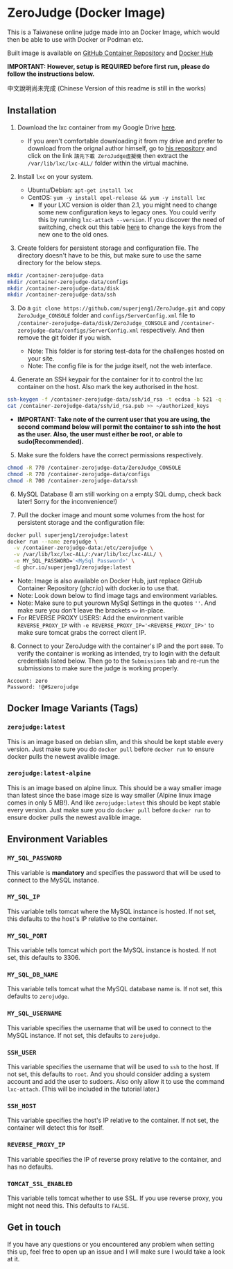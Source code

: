 # ZeroJudge (Docker Image)
This is a Taiwanese online judge made into an Docker Image, which would then be able to use with Docker or Podman etc.

Built image is available on [GitHub Container Repository](https://github.com/users/superjeng1/packages/container/zerojudge/versions) and [Docker Hub](https://hub.docker.com/r/superjeng1/zerojudge)

**IMPORTANT: However, setup is REQUIRED before first run, please do follow the instructions below.**

中文說明尚未完成 (Chinese Version of this readme is still in the works)

## Installation
1. Download the lxc container from my Google Drive [here](https://drive.google.com/file/d/1UVMDmFYb12o8kzIQDFSzO6etXNUWSsHZ/view?usp=sharing).
    * If you aren't comfortable downloading it from my drive and prefer to download from the orignal author himself, go to [his repository](https://github.com/jiangsir/ZeroJudge) and click on the link `請先下載 ZeroJudge虛擬機` then extract the `/var/lib/lxc/lxc-ALL/` folder within the virtual machine.

2. Install `lxc` on your system. 
   * Ubuntu/Debian: `apt-get install lxc`
   * CentOS: `yum -y install epel-release && yum -y install lxc`
       * If your LXC version is older than 2.1, you might need to change some new configuration keys to legacy ones. You could verify this by running `lxc-attach --version`. If you discover the need of switching, check out this table [here](https://github.com/lxc/lxd/issues/4396#issuecomment-378322166) to change the keys from the new one to the old ones.

3. Create folders for persistent storage and configuration file. The directory doesn't have to be this, but make sure to use the same directory for the below steps.
```sh
mkdir /container-zerojudge-data
mkdir /container-zerojudge-data/configs
mkdir /container-zerojudge-data/disk
mkdir /container-zerojudge-data/ssh
```

3. Do a `git clone https://github.com/superjeng1/ZeroJudge.git` and copy `ZeroJudge_CONSOLE` folder and `configs/ServerConfig.xml` file to `/container-zerojudge-data/disk/ZeroJudge_CONSOLE` and `/container-zerojudge-data/configs/ServerConfig.xml` respectively. And then remove the git folder if you wish.
    * Note: This folder is for storing test-data for the challenges hosted on your site.
    * Note: The config file is for the judge itself, not the web interface.

4. Generate an SSH keypair for the container for it to control the lxc container on the host. Also mark the key authorised in the host.
```sh
ssh-keygen -f /container-zerojudge-data/ssh/id_rsa -t ecdsa -b 521 -q -N ""
cat /container-zerojudge-data/ssh/id_rsa.pub >> ~/authorized_keys
```
* **IMPORTANT: Take note of the current user that you are using, the second command below will permit the container to ssh into the host as the user. Also, the user must either be root, or able to sudo(Recommended).**

5. Make sure the folders have the correct permissions respectively.
```sh
chmod -R 770 /container-zerojudge-data/ZeroJudge_CONSOLE
chmod -R 770 /container-zerojudge-data/configs
chmod -R 700 /container-zerojudge-data/ssh
```

6. MySQL Database (I am still working on a empty SQL dump, check back later! Sorry for the inconvenience!)

7. Pull the docker image and mount some volumes from the host for persistent storage and the configuration file:
```sh
docker pull superjeng1/zerojudge:latest
docker run --name zerojudge \
  -v /container-zerojudge-data:/etc/zerojudge \
  -v /var/lib/lxc/lxc-ALL/:/var/lib/lxc/lxc-ALL/ \
  -e MY_SQL_PASSWORD='<MySql Password>' \
  -d ghcr.io/superjeng1/zerojudge:latest
```
* Note: Image is also available on Docker Hub, just replace GitHub Container Repository (ghcr.io) with docker.io to use that.
* Note: Look down below to find image tags and environment variables.
* Note: Make sure to put yourown MySql Settings in the quotes `''`. And make sure you don't leave the brackets `<>` in-place.
* For REVERSE PROXY USERS: Add the environment varible `REVERSE_PROXY_IP` with `-e REVERSE_PROXY_IP='<REVERSE_PROXY_IP>'` to make sure tomcat grabs the correct client IP.

8. Connect to your ZeroJudge with the container's IP and the port `8080`. To verify the container is working as intended, try to login with the default credentials listed below. Then go to the `Submissions` tab and re-run the submissions to make sure the judge is working properly.
```
Account: zero
Password: !@#$zerojudge
```

## Docker Image Variants (Tags)
### `zerojudge:latest`
This is an image based on debian slim, and this should be kept stable every version. Just make sure you do `docker pull` before `docker run` to ensure docker pulls the newest avalible image.

### `zerojudge:latest-alpine`
This is an image based on alpine linux. This should be a way smaller image than latest since the base image size is way smaller (Alpine linux image comes in only 5 MB!). And like `zerojudge:latest` this should be kept stable every version. Just make sure you do `docker pull` before `docker run` to ensure docker pulls the newest avalible image.

## Environment Variables
### `MY_SQL_PASSWORD`
This variable is **mandatory** and specifies the password that will be used to connect to the MySQL instance.

### `MY_SQL_IP`
This variable tells tomcat where the MySQL instance is hosted. If not set, this defaults to the host's IP relative to the container.

### `MY_SQL_PORT`
This variable tells tomcat which port the MySQL instance is hosted. If not set, this defaults to 3306.

### `MY_SQL_DB_NAME`
This variable tells tomcat what the MySQL database name is. If not set, this defaults to `zerojudge`.

### `MY_SQL_USERNAME`
This variable specifies the username that will be used to connect to the MySQL instance. If not set, this defaults to `zerojudge`.

### `SSH_USER`
This variable specifies the username that will be used to `ssh` to the host. If not set, this defaults to `root`. And you should consider adding a system account and add the user to sudoers. Also only allow it to use the command `lxc-attach`. (This will be included in the tutorial later.)

### `SSH_HOST`
This variable specifies the host's IP relative to the container. If not set, the container will detect this for itself.

### `REVERSE_PROXY_IP`
This variable specifies the IP of reverse proxy relative to the container, and has no defaults.

### `TOMCAT_SSL_ENABLED`
This variable tells tomcat whether to use SSL. If you use reverse proxy, you might not need this. This defaults to `FALSE`.

## Get in touch
If you have any questions or you encountered any problem when setting this up, feel free to open up an issue and I will make sure I would take a look at it.
